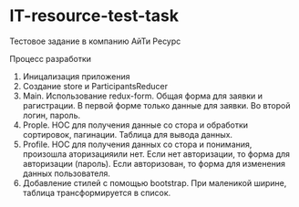 # IT-resource-test-task
Тестовое задание в компанию АйТи Ресурс

Процесс разработки
1. Иницализация приложения
2. Создание store и ParticipantsReducer
3. Main. Использование redux-form. Общая форма для заявки и рагистрации. В первой форме только данные для заявки. Во второй логин, пароль.
4. Prople. HOC для получения данные со стора и обработки сортировок, пагинации. Таблица для вывода данных.
5. Profile. HOC для получения данных со стора и понимания, произошла аторизацияили нет. Если нет авторизации, то форма для авторизации (пароль). Если авторизован, то форма для изменения данных пользователя.
6. Добавление стилей с помощью bootstrap. При маленикой ширине, таблица трансформируется в список.


